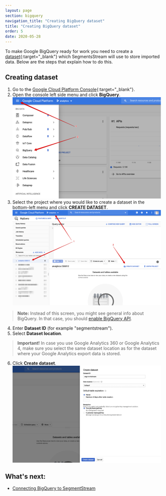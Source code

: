```yaml
---
layout: page
section: bigquery
navigation_title: "Creating BigQuery dataset"
title: "Creating BigQuery dataset"
order: 5
date: 2020-05-28
---
```


<!---
In this article explained how to create Google BigQuery dataset
-->
To make Google BigQuery ready for work you need to create a [dataset](https://cloud.google.com/bigquery/docs/datasets-intro){:target="_blank"} which SegmentsStream will use to store imported data.
Below are the steps that explain how to do this.

## Creating dataset
1. Go to the [Google Cloud Platform Console](https://console.cloud.google.com/){:target="_blank"}.
2. Open the console left side menu and click **BigQuery**.
![Click on BigQuery](/img/bigquery_dataset.1.png)
3. Select the project where you would like to create a dataset in the bottom-left menu and click **CREATE DATASET**.
  ![Create dataset](/img/bigquery_dataset.2.png)
  > **Note:** Instead of this screen, you might see general info about BigQuery. In that case, you should [enable BigQuery API](enabling-bigquery-api).

4. Enter **Dataset ID** (for example "segmentstream").
5. Select **Dataset location**. 
  > **Important!** In case you use Google Analytics 360 or Google Analytics 4, make sure you select the same dataset location as for the dataset where your Google Analytics export data is stored.
6. Click **Create dataset**.
![Dataset creation page](/img/bigquery_dataset.4.png)

## What's next:
* [Connecting BigQuery to SegmentStream](connecting-bigquery)
